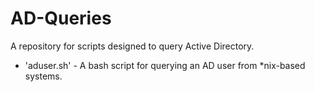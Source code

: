 # AD-Queries

A repository for scripts designed to query Active Directory.

- 'aduser.sh' - A bash script for querying an AD user from *nix-based systems. 
